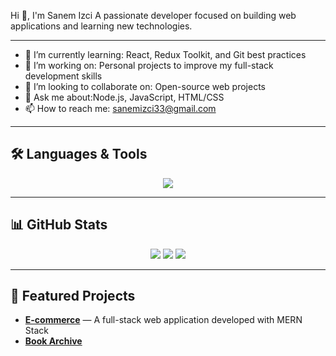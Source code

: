 Hi 👋, I'm Sanem Izci
A passionate developer focused on building web applications and learning new technologies.

---


- 🌱 I’m currently learning: React, Redux Toolkit, and Git best practices  
- 🔭 I’m working on: Personal projects to improve my full-stack development skills  
- 👯 I’m looking to collaborate on: Open-source web projects  
- 💬 Ask me about:Node.js, JavaScript, HTML/CSS  
- 📫 How to reach me: sanemizci33@gmail.com 

---

## 🛠️ Languages & Tools
<p align="center">
  <img src="https://skillicons.dev/icons?i=,javascript,html,css,react,git" />
</p>

---

## 📊 GitHub Stats
<div align="center">
  <img src="https://github-readme-stats.vercel.app/api?username=SanemIzci&show_icons=true&theme=tokyonight" />
  <img src="https://github-readme-stats.vercel.app/api/top-langs/?username=SanemIzci&layout=compact&theme=tokyonight" />
  <img src="https://streak-stats.demolab.com?user=SanemIzci&theme=tokyonight" />
</div>

---

## 🚀 Featured Projects
- **[E-commerce](https://github.com/SanemIzci/MERN-E-Commerce)** — A full-stack web application developed with MERN Stack
- **[Book Archive](https://github.com/SanemIzci/BookArchive)** 
